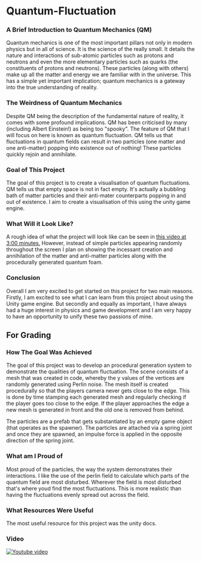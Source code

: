 # Quantum-Fluctuation

### A Brief Introduction to Quantum Mechanics (QM)

Quantum mechanics is one of the most important pillars not only in modern physics but in all of science. It is the science of the really small. It details the nature and interactions of sub-atomic particles such as protons and neutrons and even the more elementary particles such as quarks (the constituents of protons and neutrons). These particles (along with others) make up all the matter and energy we are familiar with in the universe. This has a simple yet important implication; quantum mechanics is a gateway into the true understanding of reality.


### The Weirdness of Quantum Mechanics

Despite QM being the description of the fundamental nature of reality, it comes with some profound implications. QM has been criticised by many (including Albert Einstein!) as being too "spooky". The feature of QM that I will focus on here is known as quantum fluctuation. QM tells us that fluctuations in quantum fields can result in two particles (one matter and one anti-matter) popping into existence out of nothing! These particles quickly rejoin and annihilate.


### Goal of This Project

The goal of this project is to create a visualisation of quantum fluctuations. QM tells us that empty space is not in fact empty. It's actually a bubbling bath of matter particles and their anti-mater counterparts popping in and out of existence. I aim to create a visualisation of this using the unity game engine.


### What Will it Look Like?

A rough idea of what the project will look like can be seen in [this video at 3:00 minutes.](https://youtu.be/_DXHrp6-LZI?t=163) However, instead of simple particles appearing randomly throughout the screen I plan on showing the incessant creation and annihilation of the matter and anti-matter particles along with the procedurally generated quantum foam.


### Conclusion

Overall I am very excited to get started on this project for two main reasons. Firstly, I am excited to see what I can learn from this project about using the Unity game engine. But secondly and equally as important, I have always had a huge interest in physics and game development and I am very happy to have an opportunity to unify these two passions of mine.


## For Grading

### How The Goal Was Achieved

The goal of this project was to develop an procedural generation system to demonstrate the qualities of quantum fluctuation.
The scene consists of a mesh that was created in code, whereby the y values of the vertices are randomly generated using Perlin noise. The mesh itself is created procedurally so that the players camera never gets close to the edge. This is done by time stamping each generated mesh and regularly checking if the player goes too close to the edge. If the player approaches the edge a new mesh is generated in front and the old one is removed from behind.

The particles are a prefab that gets substantiated by an empty game object (that operates as the spawner). The particles are attached via a spring joint and once they are spawned, an impulse force is applied in the opposite direction of the spring joint.

### What am I Proud of

Most proud of the particles, the way the system demonstrates their interactions. I like the use of the perlin field to calculate which parts of the quantum field are most disturbed. Wherever the field is most disturbed that's where youd find the most fluctuations. This is more realistic than having the fluctuations evenly spread out across the field.

### What Resources Were Useful

The most useful resource for this project was the unity docs.

### Video

[![Youtube video](http://img.youtube.com/vi/Lxu5-aISQmE&feature/0.jpg)](http://www.youtube.com/watch?v=Lxu5-aISQmE&feature)